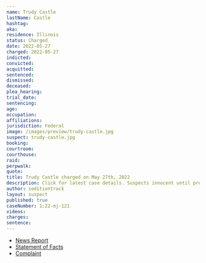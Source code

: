 ```yaml
---
name: Trudy Castle
lastName: Castle
hashtag:
aka:
residence: Illinois
status: Charged
date: 2022-05-27
charged: 2022-05-27
indicted:
convicted:
acquitted:
sentenced:
dismissed:
deceased:
plea_hearing:
trial_date:
sentencing:
age:
occupation:
affiliations:
jurisdiction: Federal
image: /images/preview/trudy-castle.jpg
suspect: trudy-castle.jpg
booking:
courtroom:
courthouse:
raid:
perpwalk:
quote:
title: Trudy Castle charged on May 27th, 2022
description: Click for latest case details. Suspects innocent until proven guilty.
author: seditiontrack
layout: suspect
published: true
caseNumber: 1:22-mj-121
videos:
charges:
sentence:
---
```


- [News Report](https://chicago.suntimes.com/crime/2022/6/2/23151660/capitol-riot-illinois-women-charges-trudy-castle-kimberly-difrancesco)
- [Statement of Facts](https://www.justice.gov/usao-dc/case-multi-defendant/file/1510181/download)
- [Complaint](https://www.justice.gov/usao-dc/case-multi-defendant/file/1510186/download)
